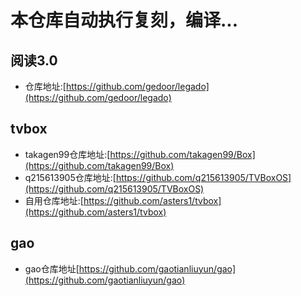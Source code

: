 # 本仓库自动执行复刻，编译...

## 阅读3.0
- 仓库地址:[https://github.com/gedoor/legado](https://github.com/gedoor/legado)
## tvbox
- takagen99仓库地址:[https://github.com/takagen99/Box](https://github.com/takagen99/Box)
- q215613905仓库地址:[https://github.com/q215613905/TVBoxOS](https://github.com/q215613905/TVBoxOS)
- 自用仓库地址:[https://github.com/asters1/tvbox](https://github.com/asters1/tvbox)
## gao
- gao仓库地址[https://github.com/gaotianliuyun/gao](https://github.com/gaotianliuyun/gao)
